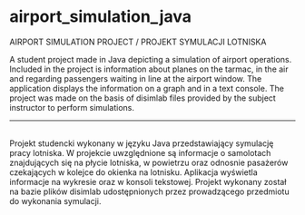 # airport_simulation_java

AIRPORT SIMULATION PROJECT / PROJEKT SYMULACJI LOTNISKA

A student project made in Java depicting a simulation of airport operations. Included in the project is information about planes on the tarmac, in the air and regarding passengers waiting in line at the airport window. The application displays the information on a graph and in a text console. The project was made on the basis of disimlab files provided by the subject instructor to perform simulations.
<br>

------------------------------------------------------------------------------

<br>
Projekt studencki wykonany w języku Java przedstawiający symulację pracy lotniska. 
W projekcie uwzględnione są informacje o samolotach znajdujących się na płycie lotniska, w powietrzu oraz odnosnie pasażerów czekających w kolejce do okienka na lotnisku.
Aplikacja wyświetla informacje na wykresie oraz w konsoli tekstowej.
Projekt wykonany został na bazie plików disimlab udostępnionych przez prowadzącego przedmiotu do wykonania symulacji.

